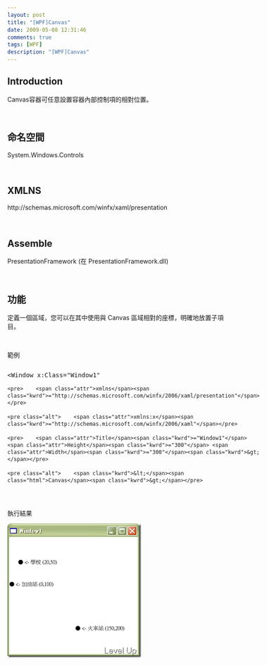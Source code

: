 ```yaml
---
layout: post
title: "[WPF]Canvas"
date: 2009-05-08 12:31:46
comments: true
tags: [WPF]
description: "[WPF]Canvas"
---
```

<h2>Introduction</h2>  <p />  <p>Canvas容器可任意設置容器內部控制項的相對位置。 </p>  <p> </p>  <h2>命名空間 </h2>  <p />  <p>System.Windows.Controls</p>  <p> </p>  <h2>XMLNS</h2>  <p />  <p>http://schemas.microsoft.com/winfx/xaml/presentation</p>  <p> </p>  <h2>Assemble</h2>  <p />  <p />  <p>PresentationFramework (在 PresentationFramework.dll)</p>  <p> </p>  <h2>功能</h2>  <p>定義一個區域，您可以在其中使用與 Canvas 區域相對的座標，明確地放置子項目。</p>  <p> </p>  <p>範例</p>  <div style="width: 582px; height: 280px; overflow: auto">   <div class="csharpcode">     <pre class="alt"><span class="kwrd">&lt;</span><span class="html">Window</span> <span class="attr">x:Class</span><span class="kwrd">="Window1"</span></pre>

    <pre>    <span class="attr">xmlns</span><span class="kwrd">="http://schemas.microsoft.com/winfx/2006/xaml/presentation"</span></pre>

    <pre class="alt">    <span class="attr">xmlns:x</span><span class="kwrd">="http://schemas.microsoft.com/winfx/2006/xaml"</span></pre>

    <pre>    <span class="attr">Title</span><span class="kwrd">="Window1"</span> <span class="attr">Height</span><span class="kwrd">="300"</span> <span class="attr">Width</span><span class="kwrd">="300"</span><span class="kwrd">&gt;</span></pre>

    <pre class="alt">    <span class="kwrd">&lt;</span><span class="html">Canvas</span><span class="kwrd">&gt;</span></pre>

    <pre>        <span class="kwrd">&lt;</span><span class="html">TextBlock</span> <span class="attr">Canvas</span>.<span class="attr">Left</span><span class="kwrd">="20"</span> <span class="attr">Canvas</span>.<span class="attr">Top</span><span class="kwrd">="50"</span><span class="kwrd">&gt;</span></pre>

    <pre class="alt">            ● <span class="attr">&amp;lt;</span>- 學校 (20,50)</pre>

    <pre>        <span class="kwrd">&lt;/</span><span class="html">TextBlock</span><span class="kwrd">&gt;</span></pre>

    <pre class="alt">        <span class="kwrd">&lt;</span><span class="html">TextBlock</span> <span class="attr">Canvas</span>.<span class="attr">Left</span><span class="kwrd">="150"</span> <span class="attr">Canvas</span>.<span class="attr">Top</span><span class="kwrd">="200"</span><span class="kwrd">&gt;</span></pre>

    <pre>            ● <span class="attr">&amp;lt;</span>- 火車站 (150,200)</pre>

    <pre class="alt">        <span class="kwrd">&lt;/</span><span class="html">TextBlock</span><span class="kwrd">&gt;</span></pre>

    <pre>        <span class="kwrd">&lt;</span><span class="html">TextBlock</span>  <span class="attr">Canvas</span>.<span class="attr">Top</span><span class="kwrd">="100"</span><span class="kwrd">&gt;</span></pre>

    <pre class="alt">            ● <span class="attr">&amp;lt;</span>- 加油站 (0,100)</pre>

    <pre>        <span class="kwrd">&lt;/</span><span class="html">TextBlock</span><span class="kwrd">&gt;</span></pre>

    <pre class="alt">    <span class="kwrd">&lt;/</span><span class="html">Canvas</span><span class="kwrd">&gt;</span></pre>

    <pre><span class="kwrd">&lt;/</span><span class="html">Window</span><span class="kwrd">&gt;</span></pre>
  </div>
</div>

<p> </p>

<p>執行結果</p><style type="text/css"><![CDATA[

.csharpcode, .csharpcode pre
{
	font-size: small;
	color: black;
	font-family: consolas, "Courier New", courier, monospace;
	background-color: #ffffff;
	/*white-space: pre;*/
}
.csharpcode pre { margin: 0em; }
.csharpcode .rem { color: #008000; }
.csharpcode .kwrd { color: #0000ff; }
.csharpcode .str { color: #006080; }
.csharpcode .op { color: #0000c0; }
.csharpcode .preproc { color: #cc6633; }
.csharpcode .asp { background-color: #ffff00; }
.csharpcode .html { color: #800000; }
.csharpcode .attr { color: #ff0000; }
.csharpcode .alt 
{
	background-color: #f4f4f4;
	width: 100%;
	margin: 0em;
}
.csharpcode .lnum { color: #606060; }]]></style>

<p><img style="border-right-width: 0px; border-top-width: 0px; border-bottom-width: 0px; border-left-width: 0px" border="0" alt="image" src="\images\posts\8352\image_thumb.png" width="304" height="304" /></p>